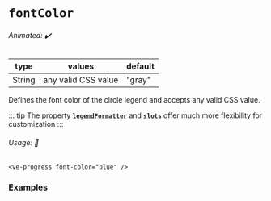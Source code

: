 # `fontColor`

###### Animated: ✔️

| type   | values                      | default |
|--------|-----------------------------|---------|
| String | any valid CSS value         | "gray"  |

Defines the font color of the circle legend and accepts any valid CSS value.

::: tip
The property **[`legendFormatter`](legendFormatter.md)** and **[`slots`](../slots/default.md)** offer much more flexibility for customization
:::

###### Usage: 📜

```vue
<ve-progress font-color="blue" />
```

### Examples

<example-container >
<template #default="{ loading, progress, slider, noData, determinate }">
  <v-e-p :progress="progress" :loading="loading" :no-data="noData" :determinate="determinate" font-color="blue"></v-e-p>
  <v-e-p :progress="progress" :loading="loading" :no-data="noData" :determinate="determinate" font-color="#7B68EE"></v-e-p>
  <v-e-p :progress="progress" :loading="loading" :no-data="noData" :determinate="determinate" font-color="DarkSalmon"></v-e-p>
</template>
<template #code="{ progress }">
<CodeGroup>
<CodeGroupItem >

```vue:no-v-pre
<template>
  <ve-progress :progress="{{ progress }}" font-color="blue" />
  <ve-progress :progress="{{ progress }}" font-color="#7B68EE" />
  <ve-progress :progress="{{ progress }}" font-color="DarkSalmon" />
</template>
```

</CodeGroupItem>
</CodeGroup>
</template>
</example-container>

